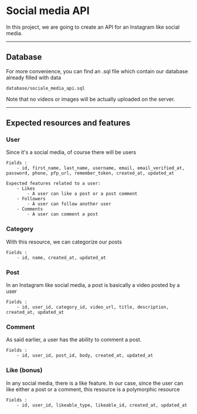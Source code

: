 # Social media API

In this project, we are going to create an API for an Instagram like social media.

---

## Database

For more convenience, you can find an .sql file which contain our database already filled with data
```
database/sociale_media_api.sql
```
Note that no videos or images will be actually uploaded on the server.

---

## Expected resources and features

### User

Since it's a social media, of course there will be users

    Fields :
        - id, first_name, last_name, username, email, email_verified_at, password, phone, pfp_url, remember_token, created_at, updated_at

    Expected features related to a user:
        - Likes
            - A user can like a post or a post comment
        - Followers
            - A user can follow another user
        - Comments
            - A user can comment a post

### Category

With this resource, we can categorize our posts

    Fields :
        - id, name, created_at, updated_at

### Post

In an Instagram like social media, a post is basically a video posted by a user

    Fields :
        - id, user_id, category_id, video_url, title, description, created_at, updated_at

### Comment

As said earlier, a user has the ability to comment a post.

    Fields :
        - id, user_id, post_id, body, created_at, updated_at

### Like (bonus)

In any social media, there is a like feature. In our case, since the user can like either a post or a comment, this resource is a polymorphic resource

    Fields :
        - id, user_id, likeable_type, likeable_id, created_at, updated_at